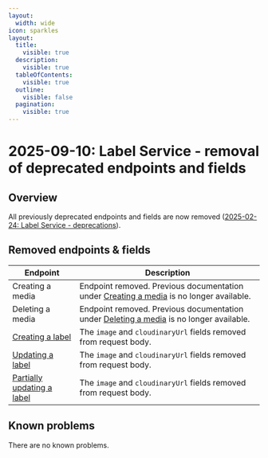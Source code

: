 ```yaml
---
layout:
  width: wide
icon: sparkles
layout:
  title:
    visible: true
  description:
    visible: true
  tableOfContents:
    visible: true
  outline:
    visible: false
  pagination:
    visible: true
---
```


# 2025-09-10: Label Service - removal of deprecated endpoints and fields

## Overview

All previously deprecated endpoints and fields are now removed ([2025-02-24: Label Service - deprecations](../2025/2025-02-24-label.md)).

## Removed endpoints & fields


| Endpoint                                                                          | Description                                                           |
|-----------------------------------------------------------------------------------|-----------------------------------------------------------------------|
| Creating a media | Endpoint removed. Previous documentation under [Creating a media](https://developer.emporix.io/api-references/api-guides/products-labels-and-brands/label-service/api-reference/media) is no longer available.                                                               |
| Deleting a media | Endpoint removed. Previous documentation under [Deleting a media](https://developer.emporix.io/api-references/api-guides/products-labels-and-brands/label-service/api-reference/media#delete-media-mediaid) is no longer available.                                                                |
| [Creating a label](https://developer.emporix.io/api-references/api-guides/products-labels-and-brands/label-service/api-reference/label#post-labels)            | The `image` and `cloudinaryUrl` fields removed from request body. |
| [Updating a label](https://developer.emporix.io/api-references/api-guides/products-labels-and-brands/label-service/api-reference/label#put-labels-labelid)              | The `image` and `cloudinaryUrl` fields removed from request body. |
| [Partially updating a label](https://developer.emporix.io/api-references/api-guides/products-labels-and-brands/label-service/api-reference/label#patch-labels-labelid)  | The `image` and `cloudinaryUrl` fields removed from request body. |


## Known problems

There are no known problems.
